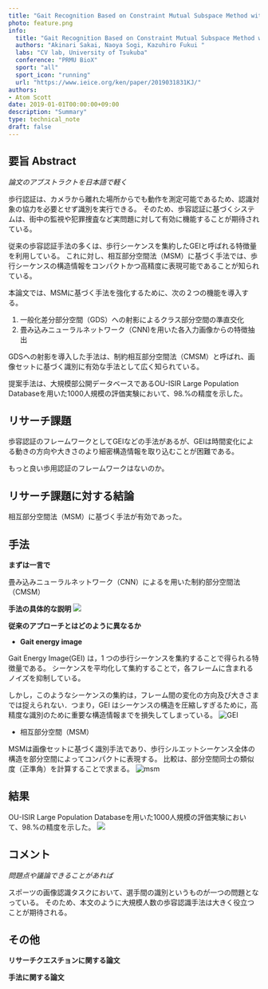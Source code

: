 ```yaml
---
title: "Gait Recognition Based on Constraint Mutual Subspace Method with CNN Features"
photo: feature.png
info:
  title: "Gait Recognition Based on Constraint Mutual Subspace Method with CNN Features"
  authors: "Akinari Sakai, Naoya Sogi, Kazuhiro Fukui "
  labs: "CV lab, University of Tsukuba"
  conference: "PRMU BioX"
  sport: "all"
  sport_icon: "running"
  url: "https://www.ieice.org/ken/paper/2019031831KJ/"
authors:
- Atom Scott
date: 2019-01-01T00:00:00+09:00
description: "Summary"
type: technical_note
draft: false
---
```

## 要旨 Abstract
*論文のアブストラクトを日本語で軽く*

歩行認証は、カメラから離れた場所からでも動作を測定可能であるため、認識対象の協力を必要とせず識別を実行できる。
そのため、歩容認証に基づくシステムは、街中の監視や犯罪捜査など実問題に対して有効に機能することが期待されている。

従来の歩容認証手法の多くは、歩行シーケンスを集約したGEIと呼ばれる特徴量を利用している。
これに対し、相互部分空間法（MSM）に基づく手法では、歩行シーケンスの構造情報をコンパクトかつ高精度に表現可能であることが知られている。

本論文では、MSMに基づく手法を強化するために、次の２つの機能を導入する。

1. 一般化差分部分空間（GDS）への射影によるクラス部分空間の準直交化
2. 畳み込みニューラルネットワーク（CNN)を用いた各入力画像からの特徴抽出

GDSへの射影を導入した手法は、制約相互部分空間法（CMSM）と呼ばれ、画像セットに基づく識別に有効な手法として広く知られている。

提案手法は、大規模部公開データベースであるOU-ISIR Large Population Databaseを用いた1000人規模の評価実験において、98.%の精度を示した。

## リサーチ課題

歩容認証のフレームワークとしてGEIなどの手法があるが、GEIは時間変化による動きの方向や大きさのより細密構造情報を取り込むことが困難である。

もっと良い歩用認証のフレームワークはないのか。

## リサーチ課題に対する結論

相互部分空間法（MSM）に基づく手法が有効であった。

## 手法
**まずは一言で**

畳み込みニューラルネットワーク（CNN）によるを用いた制約部分空間法（CMSM）

**手法の具体的な説明**
![](cmsm.png)

**従来のアプローチとはどのように異なるか**

- **Gait energy image**

Gait Energy Image(GEI) は，1 つの歩行シーケンスを集約することで得られる特徴量である。
シーケンスを平均化して集約することで，各フレームに含まれるノイズを抑制している。

しかし，このようなシーケンスの集約は，フレーム間の変化の方向及び大きさまでは捉えられない．つまり，GEI はシーケンスの構造を圧縮しすぎるために，高精度な識別のために重要な構造情報までを損失してしまっている。
![GEI](GEI.png)

- 相互部分空間（MSM）

MSMは画像セットに基づく識別手法であり、歩行シルエットシーケンス全体の構造を部分空間によってコンパクトに表現する。
比較は、部分空間同士の類似度（正準角）を計算することで求まる。
![msm](msm.png)

## 結果
OU-ISIR Large Population Databaseを用いた1000人規模の評価実験において、98.%の精度を示した。
![](results.png)

## コメント
*問題点や議論できることがあれば*

スポーツの画像認識タスクにおいて、選手間の識別というものが一つの問題となっている。
そのため、本文のように大規模人数の歩容認識手法は大きく役立つことが期待される。

## その他
**リサーチクエスチョンに関する論文**

**手法に関する論文**
